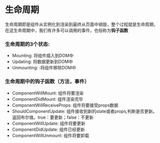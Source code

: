 # 生命周期

生命周期即是组件从实例化到渲染到最终从页面中销毁，整个过程就是生命周期，在这生命周期中，我们有许多可以调用的事件，也俗称为**钩子函数**

### 生命周期的3个状态:

- Mounting: 将组件插入到DOM中
- Updating: 将数据更新到DOM中
- Unmounting: :将组件移除DOM中

### 生命周期中的钩子函数（方法，事件）

- ComponentWillMount: 组件将要渲染
- ComponentDidMount: 组件渲染完毕
- ComponentWillReceiveProps: 组件将要接受props数据
- ShouldComponentUpdate: 组件接收到新的state或者props,判断是否更新。返回布尔值。true：要更新；false：不更新
- ComponentWillUpdate: 组件将要更新
- ComponentDidUpdate: 组件已经更新
- ComponentWillUnmount: 组件将要卸载